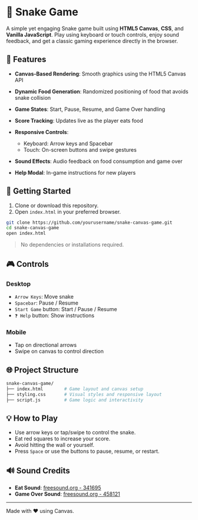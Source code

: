 # 🐍 Snake Game

A simple yet engaging Snake game built using **HTML5 Canvas**, **CSS**, and **Vanilla JavaScript**. Play using keyboard or touch controls, enjoy sound feedback, and get a classic gaming experience directly in the browser.

## 🌟 Features

* **Canvas-Based Rendering**: Smooth graphics using the HTML5 Canvas API
* **Dynamic Food Generation**: Randomized positioning of food that avoids snake collision
* **Game States**: Start, Pause, Resume, and Game Over handling
* **Score Tracking**: Updates live as the player eats food
* **Responsive Controls**:

  * Keyboard: Arrow keys and Spacebar
  * Touch: On-screen buttons and swipe gestures
* **Sound Effects**: Audio feedback on food consumption and game over
* **Help Modal**: In-game instructions for new players

## 🚀 Getting Started

1. Clone or download this repository.
2. Open `index.html` in your preferred browser.

```bash
git clone https://github.com/yourusername/snake-canvas-game.git
cd snake-canvas-game
open index.html
```

> No dependencies or installations required.

## 🎮 Controls

### Desktop

* `Arrow Keys`: Move snake
* `Spacebar`: Pause / Resume
* `Start Game` button: Start / Pause / Resume
* `❓ Help` button: Show instructions

### Mobile

* Tap on directional arrows
* Swipe on canvas to control direction

## 🌐 Project Structure

```bash
snake-canvas-game/
├── index.html        # Game layout and canvas setup
├── styling.css       # Visual styles and responsive layout
├── script.js         # Game logic and interactivity
```

## 💡 How to Play

* Use arrow keys or tap/swipe to control the snake.
* Eat red squares to increase your score.
* Avoid hitting the wall or yourself.
* Press `Space` or use the buttons to pause, resume, or restart.

## 🔊 Sound Credits

* **Eat Sound**: [freesound.org - 341695](https://freesound.org/people/SoundsExciting/sounds/341695/)
* **Game Over Sound**: [freesound.org - 458121](https://freesound.org/people/Aiwha/sounds/458121/)

---

Made with ❤️ using Canvas.
